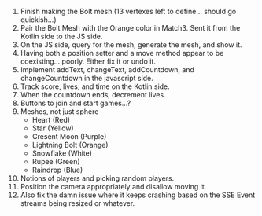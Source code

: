 1. Finish making the Bolt mesh (13 vertexes left to define... should go quickish...)
2. Pair the Bolt Mesh with the Orange color in Match3. Sent it from the Kotlin side to the JS side.
3. On the JS side, query for the mesh, generate the mesh, and show it.
4. Having both a position setter and a move method appear to be coexisting... poorly. Either fix it or undo it.
5. Implement addText, changeText, addCountdown, and changeCountdown in the javascript side.
6. Track score, lives, and time on the Kotlin side.
7. When the countdown ends, decrement lives.
8. Buttons to join and start games...?
9. Meshes, not just sphere
    * Heart (Red)
    * Star (Yellow)
    * Cresent Moon (Purple)
    * Lightning Bolt (Orange)
    * Snowflake (White)
    * Rupee (Green)
    * Raindrop (Blue)
10. Notions of players and picking random players.
11. Position the camera appropriately and disallow moving it.
12. Also fix the damn issue where it keeps crashing based on the SSE Event streams being resized or whatever.